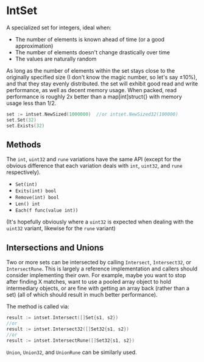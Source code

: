 # IntSet

A specialized set for integers, ideal when:

- The number of elements is known ahead of time (or a good approximation)
- The number of elements doesn't change drastically over time
- The values are naturally random

As long as the number of elements within the set stays close to the originally specified size (I don't know the magic number, so let's say ±10%), and that they stay evenly distributed. the set will exhibit good read and write performance, as well as decent memory usage. When packed, read performance is roughly 2x better than a map[int]struct{} with memory usage less than 1/2.

```go
set := intset.NewSized(1000000)  //or intset.NewSized32(100000)
set.Set(32)
set.Exists(32)
```

## Methods

The `int`, `uint32` and `rune` variations have the same API (except for the obvious difference that each variation deals with `int`, `uint32`, and `rune` respectively).

- `Set(int)`
- `Exits(int) bool`
- `Remove(int) bool`
- `Len() int`
- `Each(f func(value int))`

(It's hopefully obviously where a `uint32` is expected when dealing with the `uint32` variant, likewise for the `rune` variant)

## Intersections and Unions

Two or more sets can be intersected by calling `Intersect`, `Intersect32`, or `IntersectRune`. This is largely a reference implementation and callers should consider implementing their own. For example, maybe you want to stop after finding X matches, want to use a pooled array object to hold intermediary objects, or are fine with getting an array back (rather than a set) (all of which should result in much better performance).

The method is called via:

```go
result := intset.Intersect([]Set{s1, s2})
//or
result := intset.Intersect32([]Set32{s1, s2})
//or
result := intset.IntersectRune([]Set32{s1, s2})
```

`Union`, `Union32`, and `UnionRune` can be similarly used.
